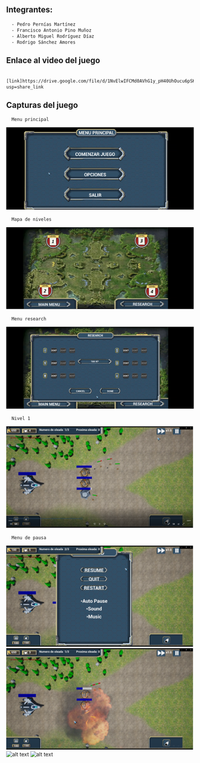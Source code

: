 ## Integrantes:
      - Pedro Pernías Martínez
      - Francisco Antonio Pino Muñoz
      - Alberto Miguel Rodríguez Díaz
      - Rodrigo Sánchez Amores
      
## Enlace al video del juego

      [link]https://drive.google.com/file/d/1NvElwIFCMd0AVhG1y_pH40UhOucu6pSK/view?usp=share_link

## Capturas del juego

      Menu principal
![alt text](https://github.com/SrOverlord/PruebaPGV/blob/FinalFinal/ScreenShots/capMenuPrincipal.png)

      Mapa de niveles
![alt text](https://github.com/SrOverlord/PruebaPGV/blob/FinalFinal/ScreenShots/capMapa.png)

      Menu research
![alt text](https://github.com/SrOverlord/PruebaPGV/blob/FinalFinal/ScreenShots/capResearch.png)

      Nivel 1
![alt text](https://github.com/SrOverlord/PruebaPGV/blob/FinalFinal/ScreenShots/CapMainGame.png)

      Menu de pausa
![alt text](https://github.com/SrOverlord/PruebaPGV/blob/FinalFinal/ScreenShots/CapPauseMode.png)
![alt text](https://github.com/SrOverlord/PruebaPGV/blob/FinalFinal/ScreenShots/CapExplosion.png)
![alt text](https://github.com/SrOverlord/PruebaPGV/blob/FinalFinal/ScreenShots/CapCamaraCa%C3%B1on.png)
![alt text](https://github.com/SrOverlord/PruebaPGV/blob/FinalFinal/ScreenShots/CapCamaraAra%C3%B1a.jpg)
